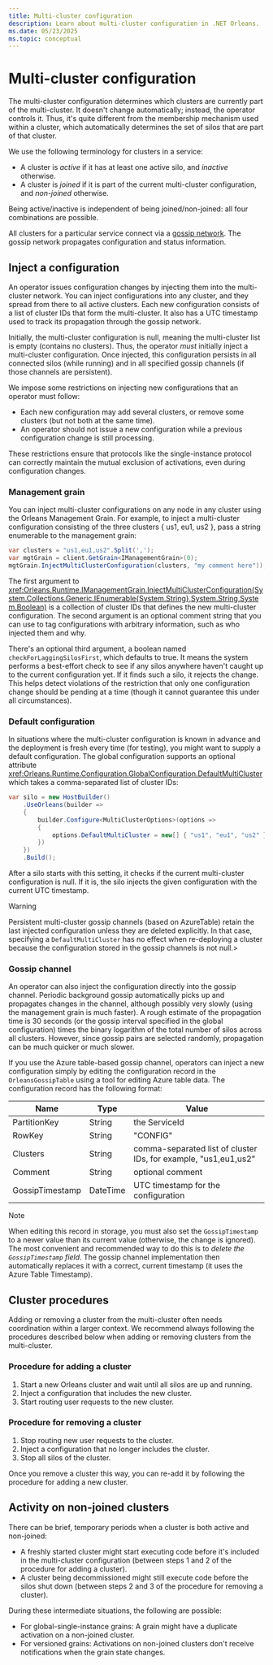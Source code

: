 ```yaml
---
title: Multi-cluster configuration
description: Learn about multi-cluster configuration in .NET Orleans.
ms.date: 05/23/2025
ms.topic: conceptual
---
```


# Multi-cluster configuration

The multi-cluster configuration determines which clusters are currently part of the multi-cluster. It doesn't change automatically; instead, the operator controls it. Thus, it's quite different from the membership mechanism used within a cluster, which automatically determines the set of silos that are part of that cluster.

We use the following terminology for clusters in a service:

- A cluster is *active* if it has at least one active silo, and *inactive* otherwise.
- A cluster is *joined* if it is part of the current multi-cluster configuration, and *non-joined* otherwise.

Being active/inactive is independent of being joined/non-joined: all four combinations are possible.

All clusters for a particular service connect via a [gossip network](gossip-channels.md). The gossip network propagates configuration and status information.

## Inject a configuration

An operator issues configuration changes by injecting them into the multi-cluster network. You can inject configurations into any cluster, and they spread from there to all active clusters. Each new configuration consists of a list of cluster IDs that form the multi-cluster. It also has a UTC timestamp used to track its propagation through the gossip network.

Initially, the multi-cluster configuration is null, meaning the multi-cluster list is empty (contains no clusters). Thus, the operator *must* initially inject a multi-cluster configuration. Once injected, this configuration persists in all connected silos (while running) and in all specified gossip channels (if those channels are persistent).

We impose some restrictions on injecting new configurations that an operator must follow:

- Each new configuration may add several clusters, or remove some clusters (but not both at the same time).
- An operator should not issue a new configuration while a previous configuration change is still processing.

These restrictions ensure that protocols like the single-instance protocol can correctly maintain the mutual exclusion of activations, even during configuration changes.

### Management grain

You can inject multi-cluster configurations on any node in any cluster using the Orleans Management Grain.
For example, to inject a multi-cluster configuration consisting of the three clusters { us1, eu1, us2 }, pass a string enumerable to the management grain:

```csharp
var clusters = "us1,eu1,us2".Split(',');
var mgtGrain = client.GetGrain<IManagementGrain>(0);
mgtGrain.InjectMultiClusterConfiguration(clusters, "my comment here"));
```

The first argument to <xref:Orleans.Runtime.IManagementGrain.InjectMultiClusterConfiguration(System.Collections.Generic.IEnumerable{System.String},System.String,System.Boolean)> is a collection of cluster IDs that defines the new multi-cluster configuration. The second argument is an optional comment string that you can use to tag configurations with arbitrary information, such as who injected them and why.

There's an optional third argument, a boolean named `checkForLaggingSilosFirst`, which defaults to true. It means the system performs a best-effort check to see if any silos anywhere haven't caught up to the current configuration yet. If it finds such a silo, it rejects the change. This helps detect violations of the restriction that only one configuration change should be pending at a time (though it cannot guarantee this under all circumstances).

### Default configuration

In situations where the multi-cluster configuration is known in advance and the deployment is fresh every time (for testing), you might want to supply a default configuration. The global configuration supports an optional attribute <xref:Orleans.Runtime.Configuration.GlobalConfiguration.DefaultMultiCluster> which takes a comma-separated list of cluster IDs:

```csharp
var silo = new HostBuilder()
    .UseOrleans(builder =>
    {
        builder.Configure<MultiClusterOptions>(options =>
        {
            options.DefaultMultiCluster = new[] { "us1", "eu1", "us2" };
        })
    })
    .Build();
```

After a silo starts with this setting, it checks if the current multi-cluster configuration is null. If it is, the silo injects the given configuration with the current UTC timestamp.

> [!WARNING]
> Persistent multi-cluster gossip channels (based on AzureTable) retain the last injected configuration unless they are deleted explicitly. In that case, specifying a `DefaultMultiCluster` has no effect when re-deploying a cluster because the configuration stored in the gossip channels is not null.>

### Gossip channel

An operator can also inject the configuration directly into the gossip channel. Periodic background gossip automatically picks up and propagates changes in the channel, although possibly very slowly (using the management grain is much faster). A rough estimate of the propagation time is 30 seconds (or the gossip interval specified in the global configuration) times the binary logarithm of the total number of silos across all clusters. However, since gossip pairs are selected randomly, propagation can be much quicker or much slower.

If you use the Azure table-based gossip channel, operators can inject a new configuration simply by editing the configuration record in the `OrleansGossipTable` using a tool for editing Azure table data. The configuration record has the following format:

| Name            | Type     | Value                                                   |
|-----------------|----------|---------------------------------------------------------|
| PartitionKey    | String   | the ServiceId                                           |
| RowKey          | String   | "CONFIG"                                                |
| Clusters        | String   | comma-separated list of cluster IDs, for example, "us1,eu1,us2" |
| Comment         | String   | optional comment                                        |
| GossipTimestamp | DateTime | UTC timestamp for the configuration                     |

> [!NOTE]
> When editing this record in storage, you must also set the `GossipTimestamp` to a newer value than its current value (otherwise, the change is ignored). The most convenient and recommended way to do this is to *delete the `GossipTimestamp` field*. The gossip channel implementation then automatically replaces it with a correct, current timestamp (it uses the Azure Table Timestamp).

## Cluster procedures

Adding or removing a cluster from the multi-cluster often needs coordination within a larger context. We recommend always following the procedures described below when adding or removing clusters from the multi-cluster.

### Procedure for adding a cluster

1. Start a new Orleans cluster and wait until all silos are up and running.
1. Inject a configuration that includes the new cluster.
1. Start routing user requests to the new cluster.

### Procedure for removing a cluster

1. Stop routing new user requests to the cluster.
1. Inject a configuration that no longer includes the cluster.
1. Stop all silos of the cluster.

Once you remove a cluster this way, you can re-add it by following the procedure for adding a new cluster.

## Activity on non-joined clusters

There can be brief, temporary periods when a cluster is both active and non-joined:

- A freshly started cluster might start executing code before it's included in the multi-cluster configuration (between steps 1 and 2 of the procedure for adding a cluster).
- A cluster being decommissioned might still execute code before the silos shut down (between steps 2 and 3 of the procedure for removing a cluster).

During these intermediate situations, the following are possible:

- For global-single-instance grains: A grain might have a duplicate activation on a non-joined cluster.
- For versioned grains: Activations on non-joined clusters don't receive notifications when the grain state changes.
